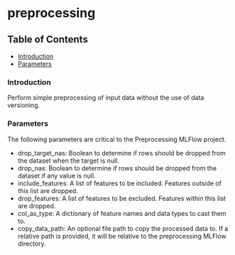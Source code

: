 # preprocessing

## Table of Contents  

* [Introduction](#introduction)
* [Parameters](#parameters)

### Introduction

Perform simple preprocessing of input data without the use of data versioning.

### Parameters

The following parameters are critical to the Preprocessing MLFlow project.

* drop_target_nas: Boolean to determine if rows should be dropped from the dataset when the target is null.
* drop_nas: Boolean to determine if rows should be dropped from the dataset if any value is null.
* include_features: A list of features to be included. Features outside of this list are dropped.
* drop_features: A list of features to be excluded. Features within this list are dropped.
* col_as_type: A dictionary of feature names and data types to cast them to.
* copy_data_path: An optional file path to copy the processed data to. If a relative path is provided, it will be relative to the preprocessing MLFlow directory.
